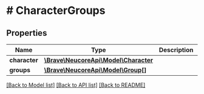 # # CharacterGroups

## Properties

Name | Type | Description | Notes
------------ | ------------- | ------------- | -------------
**character** | [**\Brave\NeucoreApi\Model\Character**](Character.md) |  | 
**groups** | [**\Brave\NeucoreApi\Model\Group[]**](Group.md) |  | 

[[Back to Model list]](../../README.md#documentation-for-models) [[Back to API list]](../../README.md#documentation-for-api-endpoints) [[Back to README]](../../README.md)


